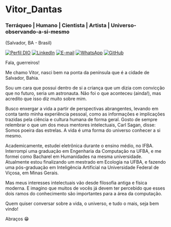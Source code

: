 
# Vitor_Dantas

### Terráqueo | Humano | Cientista | Artista | Universo-observando-a-si-mesmo

(Salvador, BA - Brasil)

[![Perfil DIO](https://img.shields.io/badge/-Meu%20Perfil%20na%20DIO-0077B5?style=for-the-badge&logo=gitbook&logoColor=white)](https://[https://www.dio.me/users/vitor_55991](https://www.dio.me/users/vitor_55991))
[![LinkedIn](https://img.shields.io/badge/linkedin-%230077B5.svg?style=for-the-badge&logo=linkedin&logoColor=white)](https://www.linkedin.com/in/vitor1994/)
[![E-mail](https://img.shields.io/badge/-Email-0077B5?style=for-the-badge&logo=microsoft-outlook&logoColor=white)](mailto:vitor.dantz@gmail.com)
[![WhatsApp](https://img.shields.io/badge/WhatsApp-0077B5?style=for-the-badge&logo=whatsapp&logoColor=white)](https://api.whatsapp.com/send?phone=5571993480815)
[![GitHub](https://img.shields.io/badge/GitHub-0077B5?style=for-the-badge&logo=github&logoColor=white)](https://github.com/vitor-dantas)

Fala, guerreiros!

Me chamo Vitor, nasci bem na ponta da península que é a cidade de Salvador, Bahia.

Sou um cara que possui dentro de si a criança que um dizia com convicção que no futuro, seria um astronauta.
Não foi o que aconteceu (ainda!), mas acredito que isso diz muito sobre mim.

Busco enxergar a vida a partir de perspectivas abrangentes, levando em conta tanto minha experiência pessoal,
como as informações e implicações trazidas pela ciência e cultura humana de forma geral. Gosto de sempre relembrar
o que um dos meus mentores intelectuais, Carl Sagan, disse: Somos poeira das estrelas. A vida é uma forma do universo
conhecer a si mesmo.

Academicamente, estudei eletrônica durante o ensino médio, no IFBA. Interrompi uma graduação em Engenharia da Computação na UFBA,
e me formei como Bacharel em Humanidades na mesma universidade. Atualmente estou finalizando um mestrado em Ecologia na UFBA, e
fazendo uma pós-graduação em Inteligência Artificial na Universidade Federal de Viçosa, em Minas Gerais.

Mas meus interesses intelectuais vão desde filosofia antiga e física moderna. E imagino que muitos de vocês já devem ter percebido que
esses dois ramos do conhecimento são importantes para a área da computação.

Quem quiser conversar sobre a vida, o universo, e tudo o mais, seja bem vindo!

Abraços 😁
